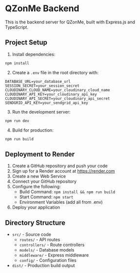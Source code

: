 # QZonMe Backend

This is the backend server for QZonMe, built with Express.js and TypeScript.

## Project Setup

1. Install dependencies:
```bash
npm install
```

2. Create a `.env` file in the root directory with:
```
DATABASE_URL=your_database_url
SESSION_SECRET=your_session_secret
CLOUDINARY_CLOUD_NAME=your_cloudinary_cloud_name
CLOUDINARY_API_KEY=your_cloudinary_api_key
CLOUDINARY_API_SECRET=your_cloudinary_api_secret
SENDGRID_API_KEY=your_sendgrid_api_key
```

3. Run the development server:
```bash
npm run dev
```

4. Build for production:
```bash
npm run build
```

## Deployment to Render

1. Create a GitHub repository and push your code
2. Sign up for a Render account at https://render.com
3. Create a new Web Service
4. Connect your GitHub repository
5. Configure the following:
   - Build Command: `npm install && npm run build`
   - Start Command: `npm start`
   - Environment Variables (add all from .env)
6. Deploy your application

## Directory Structure

- `src/` - Source code
  - `routes/` - API routes
  - `controllers/` - Route controllers
  - `models/` - Database models
  - `middleware/` - Express middleware
  - `config/` - Configuration files
- `dist/` - Production build output 